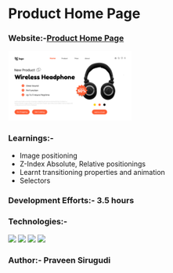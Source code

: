 # Product Home Page

### Website:-[Product Home Page](https://venerable-liger-e67d54.netlify.app/)

<img src="https://github.com/sirugudipraveen3637/ProductHomePage_7/blob/main/7.png" height="60%" width="50%"/>


### Learnings:-

  - Image positioning
  - Z-Index  Absolute, Relative positionings
  - Learnt transitioning properties and animation
  - Selectors
  
### Development Efforts:- 3.5 hours
  
### Technologies:-
<span>
<img src="https://img.shields.io/badge/html5%20-%23E34F26.svg?&style=for-the-badge&logo=html5&logoColor=white"/>
<img src="https://img.shields.io/badge/css3%20-%231572B6.svg?&style=for-the-badge&logo=css3&logoColor=white"/>
<img src="https://img.shields.io/badge/git%20-%23404d59.svg?&style=for-the-badge&logo=git&logoColor=white"/>
<img src="https://img.shields.io/badge/github%20-%23121011.svg?&style=for-the-badge&logo=github&logoColor=white"/>
</span>


### Author:- <b>Praveen Sirugudi<b>


